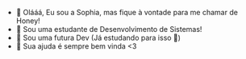 - 👋 Olááá, Eu sou a Sophia, mas fique à vontade para me chamar de Honey!
- 📖 Sou uma estudante de Desenvolvimento de Sistemas!
- 🌱 Sou uma futura Dev (Já estudando para isso 🥰)
- 💞️ Sua ajuda é sempre bem vinda <3

<!---
404honey/404honey is a ✨ special ✨ repository because its `README.md` (this file) appears on your GitHub profile.
You can click the Preview link to take a look at your changes.
--->
